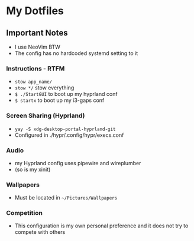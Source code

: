 # My Dotfiles

## Important Notes 
- I use NeoVim BTW 
- The config has no hardcoded systemd setting to it 

### Instructions - RTFM 
* `stow app_name/`  
* `stow */` stow everything
* `$ ./StartGUI` to boot up my hyprland conf 
* `$ startx` to boot up my i3-gaps conf

### Screen Sharing (Hyprland)
* `yay -S xdg-desktop-portal-hyprland-git`
* Configured in ./hypr/.config/hypr/execs.conf

### Audio
* my Hyprland config uses pipewire and wireplumber
* (so is my xinit)

### Wallpapers 
* Must be located in ``~/Pictures/Wallpapers``


### Competition
* This configuration is my own personal preference and it does not try to compete with others
